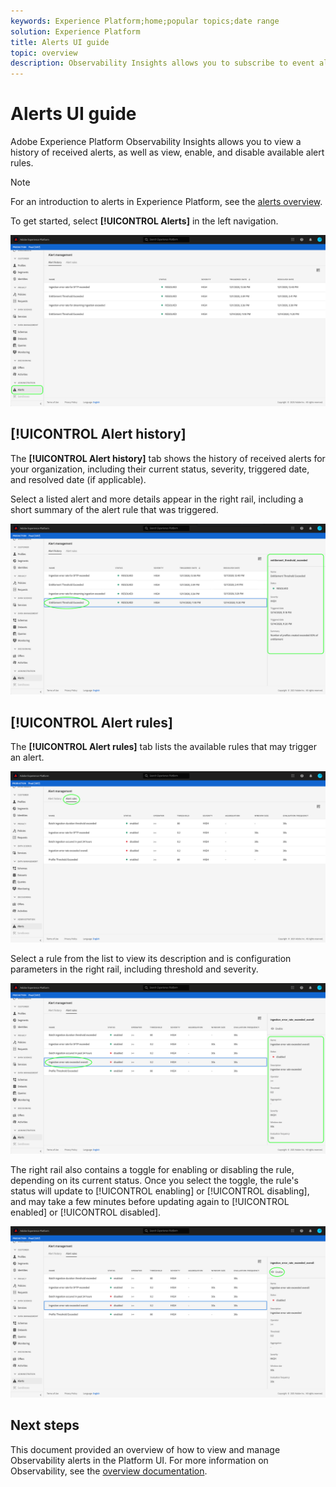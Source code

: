 ```yaml
---
keywords: Experience Platform;home;popular topics;date range
solution: Experience Platform
title: Alerts UI guide
topic: overview
description: Observability Insights allows you to subscribe to event alerts regarding Adobe Experience Platform activities.
---
```


# Alerts UI guide

Adobe Experience Platform Observability Insights allows you to view a history of received alerts, as well as view, enable, and disable available alert rules.

>[!NOTE]
>
>For an introduction to alerts in Experience Platform, see the [alerts overview](./overview.md).

To get started, select **[!UICONTROL Alerts]** in the left navigation.

![](../images/alerts/workspace.png)

## [!UICONTROL Alert history]

The **[!UICONTROL Alert history]** tab shows the history of received alerts for your organization, including their current status, severity, triggered date, and resolved date (if applicable).

Select a listed alert and more details appear in the right rail, including a short summary of the alert rule that was triggered.

![](../images/alerts/history-details.png)

## [!UICONTROL Alert rules]

The **[!UICONTROL Alert rules]** tab lists the available rules that may trigger an alert.

![](../images/alerts/rules.png)

Select a rule from the list to view its description and is configuration parameters in the right rail, including threshold and severity.

![](../images/alerts/rule-details.png)

The right rail also contains a toggle for enabling or disabling the rule, depending on its current status. Once you select the toggle, the rule's status will update to [!UICONTROL enabling] or [!UICONTROL disabling], and may take a few minutes before updating again to [!UICONTROL enabled] or [!UICONTROL disabled].

![](../images/alerts/enable.png)

## Next steps

This document provided an overview of how to view and manage Observability alerts in the Platform UI. For more information on Observability, see the [overview documentation](../home.md).